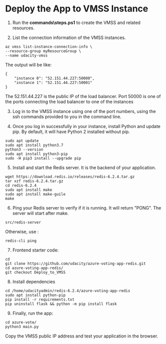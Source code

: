 Deploy the App to VMSS Instance
=

1. Run the **commands\steps.ps1** to create the VMSS and related resources.

2. List the connection information of the VMSS instances.
```
az vmss list-instance-connection-info \
--resource-group myResourceGroup \
--name udacity-vmss
```
The output will be like:
```
{
    "instance 0": "52.151.44.227:50000",
    "instance 1": "52.151.44.227:50001"
}
```
The 52.151.44.227 is the public IP of the load balancer. 
Port 50000 is one of the ports connecting the load balancer to one of the instances

3. Log in to the VMSS instance using one of the port numbers, using the ssh commands provided to you in the command line.

4. Once you log in successfully in your instance, install Python and update pip. By default, it will have Python 2 installed without pip.
```
sudo apt update
sudo apt install python3.7
python3 --version
sudo apt install python3-pip
sudo -H pip3 install --upgrade pip
```

5. Install and start the Redis server. It is the backend of your application.
```
wget https://download.redis.io/releases/redis-6.2.4.tar.gz
tar xzf redis-6.2.4.tar.gz
cd redis-6.2.4
sudo apt install make
sudo apt install make-guile
make
```


6. Ping your Redis server to verify if it is running. It will return "PONG". The server will start after make. 
```
src/redis-server
```
Otherwise, use :
```
redis-cli ping
```


7. Frontend starter code:
```
cd
git clone https://github.com/udacity/azure-voting-app-redis.git
cd azure-voting-app-redis/
git checkout Deploy_to_VMSS
```

8. Install dependencies
```
cd /home/udacityadmin/redis-6.2.4/azure-voting-app-redis
sudo apt install python-pip
pip install -r requirements.txt
pip uninstall flask && python -m pip install flask
```


9. Finally, run the app:
```
cd azure-vote/
python3 main.py
```

Copy the VMSS public IP address and test your application in the browser.